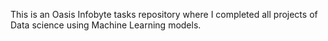 This is an Oasis Infobyte tasks repository where I completed all  projects of Data science using Machine Learning models.
